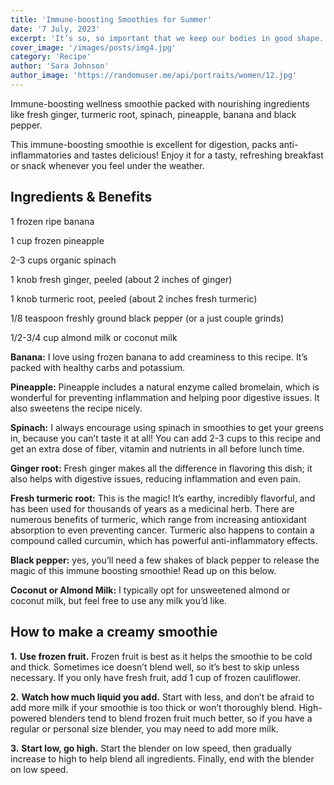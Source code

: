 ```yaml
---
title: 'Immune-boosting Smoothies for Summer'
date: '7 July, 2023'
excerpt: 'It’s so, so important that we keep our bodies in good shape. Among many other things, that means getting a wide range of vitamins and minerals.'
cover_image: '/images/posts/img4.jpg'
category: 'Recipe'
author: 'Sara Johnson'
author_image: 'https://randomuser.me/api/portraits/women/12.jpg'
---
```


<!-- Markdow generator - https://jaspervdj.be/lorem-markdownum/ -->

Immune-boosting wellness smoothie packed with nourishing ingredients like fresh ginger, turmeric root, spinach, pineapple, banana and black pepper.

This immune-boosting smoothie is excellent for digestion, packs anti-inflammatories and tastes delicious! Enjoy it for a tasty, refreshing breakfast or snack whenever you feel under the weather.

## Ingredients & Benefits

1 frozen ripe banana

1 cup frozen pineapple

2-3 cups organic spinach

1 knob fresh ginger, peeled (about 2 inches of ginger)

1 knob turmeric root, peeled (about 2 inches fresh
turmeric)

1/8 teaspoon freshly ground black pepper (or a just couple grinds)

1/2-3/4 cup almond milk or coconut milk

**Banana:** I love using frozen banana to add creaminess to this recipe. It’s packed with healthy carbs and potassium.

**Pineapple:** Pineapple includes a natural enzyme called bromelain, which is wonderful for preventing inflammation and helping poor digestive issues. It also sweetens the recipe nicely.

**Spinach:** I always encourage using spinach in smoothies to get your greens in, because you can’t taste it at all! You can add 2-3 cups to this recipe and get an extra dose of fiber, vitamin and nutrients in all before lunch time.

**Ginger root:** Fresh ginger makes all the difference in flavoring this dish; it also helps with digestive issues, reducing inflammation and even pain.

**Fresh turmeric root:** This is the magic! It’s earthy, incredibly flavorful, and has been used for thousands of years as a medicinal herb. There are numerous benefits of turmeric, which range from increasing antioxidant absorption to even preventing cancer. Turmeric also happens to contain a compound called curcumin, which has powerful anti-inflammatory effects.

**Black pepper:** yes, you’ll need a few shakes of black pepper to release the magic of this immune boosting smoothie! Read up on this below.

**Coconut or Almond Milk:** I typically opt for unsweetened almond or coconut milk, but feel free to use any milk you’d like.

## How to make a creamy smoothie

**1.** **Use frozen fruit.** Frozen fruit is best as it helps the smoothie to be cold and thick. Sometimes ice doesn’t blend well, so it’s best to skip unless necessary. If you only have fresh fruit, add 1 cup of frozen cauliflower.

**2.** **Watch how much liquid you add.** Start with less, and don’t be afraid to add more milk if your smoothie is too thick or won’t thoroughly blend. High-powered blenders tend to blend frozen fruit much better, so if you have a regular or personal size blender, you may need to add more milk.

**3.** **Start low, go high.** Start the blender on low speed, then gradually increase to high to help blend all ingredients. Finally, end with the blender on low speed.
